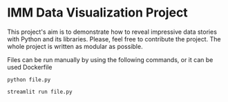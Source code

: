# IMM Data Visualization Project

This project's aim is to demonstrate how to reveal impressive data stories with Python and its libraries. Please, feel free to contribute the project. The whole project is written as modular as possible.

Files can be run manually by using the following commands, or it can be used Dockerfile

```python file.py```

```streamlit run file.py```

